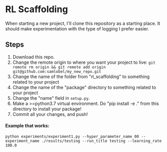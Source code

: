 # RL Scaffolding
When starting a new project, I'll clone this repository as a starting place. It should make experimentation with the type of logging I prefer easier.


## Steps
1. Download this repo.
2. Change the remote origin to where you want your project to live: `git remote rm origin && git remote add origin git@github.com:samlobel/my_new_repo.git`
3. Change the name of the folder from "rl_scaffolding" to something related to your project
4. Change the name of the "package" directory to something related to your project
5. Change the "name" field in `setup.py`. 
6. Make a >=python3.7 virtual environment. Do "pip install -e ." from this directory to install your package!
7. Commit all your changes, and push!

#### Example that works:

`python experiments/experiment1.py --hyper_parameter_name 00 --experiment_name ./results/testing --run_title testing --learning_rate 100.0`